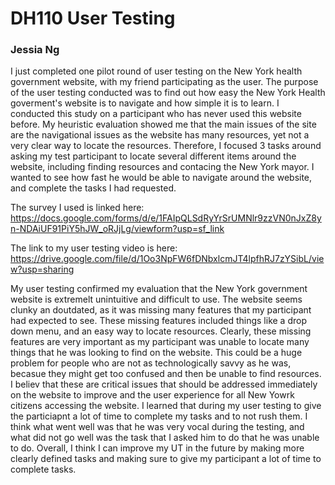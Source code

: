 # DH110 User Testing 

### Jessia Ng 


I just completed one pilot round of user testing on the New York health government website, with my friend participating as the user. The purpose of the user testing conducted was to find out how easy the New York Health goverment's website is to navigate and how simple it is to learn. I conducted this study on a participant who has never used this website before. My heuristic evaluation showed me that the main issues of the site are the navigational issues as the website has many resources, yet not a very clear way to locate the resources. Therefore, I focused 3 tasks around asking my test participant to locate several different items around the website, including finding resources and contacing the New York mayor. I wanted to see how fast he would be able to navigate around the website, and complete the tasks I had requested. 

The survey I used is linked here: https://docs.google.com/forms/d/e/1FAIpQLSdRyYrSrUMNlr9zzVN0nJxZ8yn-NDAiUF91PiY5hJW_oRJjLg/viewform?usp=sf_link

The link to my user testing video is here: https://drive.google.com/file/d/1Oo3NpFW6fDNbxlcmJT4lpfhRJ7zYSibL/view?usp=sharing

My user testing confirmed my evaluation that the New York government website is extremelt unintuitive and difficult to use. The website seems clunky an doutdated, as it was missing many features that my participant had expected to see. These missing features included things like a drop down menu, and an easy way to locate resources. Clearly, these missing features are very important as my participant was unable to locate many things that he was looking to find on the website. This could be a huge problem for people who are not as technologically savvy as he was, becasue they might get too confused and then be unable to find resources. I believ that these are critical issues that should be addressed immediately on the website to improve and the user experience for all New Yowrk citizens accessing the website. I learned that during my user testing to give the particiapnt a lot of time to complete my tasks and to not rush them. I think what went well was that he was very vocal during the testing, and what did not go well was the task that I asked him to do that he was unable to do. Overall, I think I can improve my UT in the future by making more clearly defined tasks and making sure to give my participant a lot of time to complete tasks.

